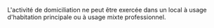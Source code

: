 L'activité de domiciliation ne peut être exercée dans un local à usage d'habitation principale ou à usage mixte professionnel.